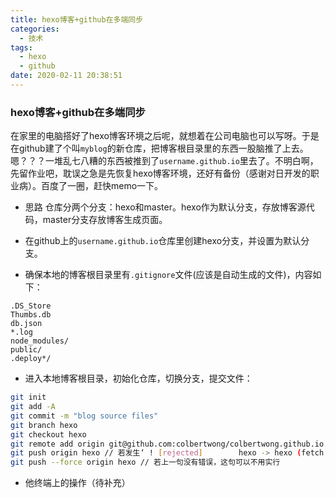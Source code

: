 ```yaml
---
title: hexo博客+github在多端同步
categories:
  - 技术
tags:
  - hexo
  - github
date: 2020-02-11 20:38:51
---
```


### hexo博客+github在多端同步

在家里的电脑搭好了hexo博客环境之后呢，就想着在公司电脑也可以写呀。于是在github建了个叫`myblog`的新仓库，把博客根目录里的东西一股脑推了上去。嗯？？？一堆乱七八糟的东西被推到了`username.github.io`里去了。不明白啊，先留作业吧，耽误之急是先恢复hexo博客环境，还好有备份（感谢对日开发的职业病）。百度了一圈，赶快memo一下。

- 思路
仓库分两个分支：hexo和master。hexo作为默认分支，存放博客源代码，master分支存放博客生成页面。

- 在github上的`username.github.io`仓库里创建hexo分支，并设置为默认分支。
- 确保本地的博客根目录里有`.gitignore`文件(应该是自动生成的文件)，内容如下：

```
.DS_Store
Thumbs.db
db.json
*.log
node_modules/
public/
.deploy*/
```

- 进入本地博客根目录，初始化仓库，切换分支，提交文件：

``` bash
git init
git add -A
git commit -m "blog source files"
git branch hexo
git checkout hexo
git remote add origin git@github.com:colbertwong/colbertwong.github.io.git
git push origin hexo // 若发生‘ ! [rejected]        hexo -> hexo (fetch first)’错误，那就强制更新
git push --force origin hexo // 若上一句没有错误，这句可以不用实行
```

- 他终端上的操作（待补充）


